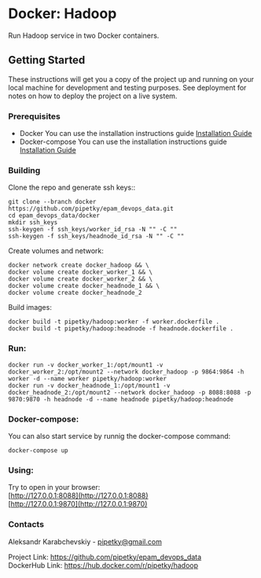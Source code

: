 # Docker: Hadoop

Run Hadoop service in two Docker containers.  <br/>

## Getting Started

These instructions will get you a copy of the project up and running on your local machine for development and testing purposes. See deployment for notes on how to deploy the project on a live system.

### Prerequisites

* Docker
You can use the installation instructions guide [Installation Guide](https://docs.docker.com/engine/install/)
* Docker-compose 
You can use the installation instructions guide [Installation Guide](https://docs.docker.com/compose/install/)

### Building

Clone the repo and generate ssh keys::

```
git clone --branch docker https://github.com/pipetky/epam_devops_data.git
cd epam_devops_data/docker
mkdir ssh_keys
ssh-keygen -f ssh_keys/worker_id_rsa -N "" -C ""
ssh-keygen -f ssh_keys/headnode_id_rsa -N "" -C ""
```
Create volumes and network:
```
docker network create docker_hadoop && \
docker volume create docker_worker_1 && \
docker volume create docker_worker_2 && \
docker volume create docker_headnode_1 && \
docker volume create docker_headnode_2
```
Build images:
```
docker build -t pipetky/hadoop:worker -f worker.dockerfile . 
docker build -t pipetky/hadoop:headnode -f headnode.dockerfile .
``` 
### Run:
```
docker run -v docker_worker_1:/opt/mount1 -v docker_worker_2:/opt/mount2 --network docker_hadoop -p 9864:9864 -h worker -d --name worker pipetky/hadoop:worker
docker run -v docker_headnode_1:/opt/mount1 -v docker_headnode_2:/opt/mount2 --network docker_hadoop -p 8088:8088 -p 9870:9870 -h headnode -d --name headnode pipetky/hadoop:headnode
```

### Docker-compose:

You can also start service by runnig the docker-compose command:
```
docker-compose up
```

### Using:
Try to open in your browser:  
[http://127.0.0.1:8088](http://127.0.0.1:8088)  
[http://127.0.0.1:9870](http://127.0.0.1:9870)

### Contacts
Aleksandr Karabchevskiy - pipetky@gmail.com

Project Link: https://github.com/pipetky/epam_devops_data  
DockerHub Link: https://hub.docker.com/r/pipetky/hadoop